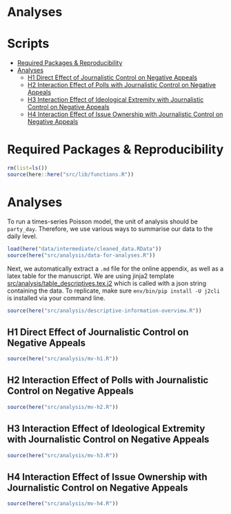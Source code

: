 Analyses
================

# Scripts

  - [Required Packages &
    Reproducibility](#required-packages-&-reproducibility)
  - [Analyses](#analyses)
      - [H1 Direct Effect of Journalistic Control on Negative
        Appeals](#H1-Direct-Effect-of-Journalistic-Control-on-Negative-Appeals)
      - [H2 Interaction Effect of Polls with Journalistic Control on
        Negative
        Appeals](#H2-Interaction-Effect-of-Polls-with-Journalistic-Control-on-Negative-Appeals)
      - [H3 Interaction Effect of Ideological Extremity with
        Journalistic Control on Negative
        Appeals](#H3-Interaction-Effect-of-Ideological-Extremity-with-Journalistic-Control-on-Negative-Appeals)
      - [H4 Interaction Effect of Issue Ownership with Journalistic
        Control on Negative
        Appeals](#H4-Interaction-Effect-of-Issue-Ownership-with-Journalistic-Control-on-Negative-Appeals)

# Required Packages & Reproducibility

``` r
rm(list=ls())
source(here::here("src/lib/functions.R"))
```

# Analyses

To run a times-series Poisson model, the unit of analysis should be
`party_day`. Therefore, we use various ways to summarise our data to the
daily level.

``` r
load(here("data/intermediate/cleaned_data.RData"))
source(here("src/analysis/data-for-analyses.R"))
```

Next, we automatically extract a `.md` file for the online appendix, as
well as a latex table for the manuscript. We are using jinja2 template
[src/analysis/table\_descriptives.tex.j2](table.tex.j2) which is called
with a json string containing the data. To replicate, make sure
`env/bin/pip install -U j2cli` is installed via your command
line.

``` r
source(here("src/analysis/descriptive-information-overview.R"))
```

## H1 Direct Effect of Journalistic Control on Negative Appeals

``` r
source(here("src/analysis/mv-h1.R"))
```

## H2 Interaction Effect of Polls with Journalistic Control on Negative Appeals

``` r
source(here("src/analysis/mv-h2.R"))
```

## H3 Interaction Effect of Ideological Extremity with Journalistic Control on Negative Appeals

``` r
source(here("src/analysis/mv-h3.R"))
```

## H4 Interaction Effect of Issue Ownership with Journalistic Control on Negative Appeals

``` r
source(here("src/analysis/mv-h4.R"))
```
